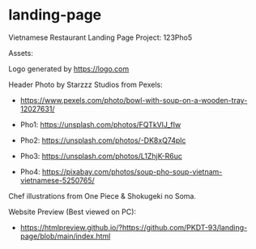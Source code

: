 # landing-page
Vietnamese Restaurant Landing Page Project: 123Pho5



Assets:

Logo generated by https://logo.com

Header Photo by Starzzz Studios from Pexels: 
* https://www.pexels.com/photo/bowl-with-soup-on-a-wooden-tray-12027631/

* Pho1: https://unsplash.com/photos/FQTkVlJ_fIw
* Pho2: https://unsplash.com/photos/-DK8xQ74plc
* Pho3: https://unsplash.com/photos/L1ZhjK-R6uc
* Pho4: https://pixabay.com/photos/soup-pho-soup-vietnam-vietnamese-5250765/

Chef illustrations from One Piece & Shokugeki no Soma.

Website Preview (Best viewed on PC): 
* https://htmlpreview.github.io/?https://github.com/PKDT-93/landing-page/blob/main/index.html